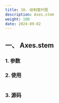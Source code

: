 ```yaml
---
title: 10. 绘制茎叶图
description: Axes.stem
weight: 100
date: 2024-09-02
---
```

<style>
th, td {
  border: 1px solid rgb(190, 190, 190);
}
</style>


## 一、 Axes.stem


### 1. 参数




### 2. 使用



```python


```


### 3. 源码
```python

```




